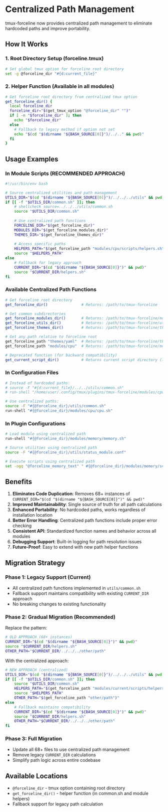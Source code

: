 # Centralized Path Management

tmux-forceline now provides centralized path management to eliminate hardcoded paths and improve portability.

## How It Works

### 1. Root Directory Setup (forceline.tmux)
```bash
# Set global tmux option for forceline root directory
set -g @forceline_dir "#{d:current_file}"
```

### 2. Helper Function (Available in all modules)
```bash
# Get forceline root directory from centralized tmux option
get_forceline_dir() {
  local forceline_dir
  forceline_dir="$(get_tmux_option "@forceline_dir" "")"
  if [ -n "$forceline_dir" ]; then
    echo "$forceline_dir"
  else
    # Fallback to legacy method if option not set
    echo "$(cd "$(dirname "${BASH_SOURCE[0]}")/../.." && pwd)"
  fi
}
```

## Usage Examples

### In Module Scripts (RECOMMENDED APPROACH)
```bash
#!/usr/bin/env bash

# Source centralized utilities and path management
UTILS_DIR="$(cd "$(dirname "${BASH_SOURCE[0]}")/../../../utils" && pwd)"
if [[ -f "$UTILS_DIR/common.sh" ]]; then
    # shellcheck source=../../../utils/common.sh
    source "$UTILS_DIR/common.sh"
    
    # Use centralized path functions
    FORCELINE_DIR="$(get_forceline_dir)"
    MODULES_DIR="$(get_forceline_modules_dir)"
    THEMES_DIR="$(get_forceline_themes_dir)"
    
    # Access specific paths
    HELPERS_PATH="$(get_forceline_path "modules/cpu/scripts/helpers.sh")"
    source "$HELPERS_PATH"
else
    # Fallback for legacy approach
    CURRENT_DIR="$(cd "$(dirname "${BASH_SOURCE[0]}")" && pwd)"
    source "$CURRENT_DIR/helpers.sh"
fi
```

### Available Centralized Path Functions
```bash
# Get forceline root directory
get_forceline_dir()               # Returns: /path/to/tmux-forceline

# Get common subdirectories  
get_forceline_modules_dir()       # Returns: /path/to/tmux-forceline/modules
get_forceline_utils_dir()         # Returns: /path/to/tmux-forceline/utils
get_forceline_themes_dir()        # Returns: /path/to/tmux-forceline/themes

# Get any path relative to forceline root
get_forceline_path "themes/yaml"  # Returns: /path/to/tmux-forceline/themes/yaml
get_forceline_path "modules/cpu"  # Returns: /path/to/tmux-forceline/modules/cpu

# Deprecated function (for backward compatibility)
get_current_script_dir()          # Returns current script directory (legacy)
```

### In Configuration Files
```bash
# Instead of hardcoded paths:
# source -F "#{d:current_file}/../../utils/common.sh"
# run-shell "/home/user/.config/tmux/plugins/tmux-forceline/modules/cpu/cpu.sh"

# Use centralized paths:
source -F "#{@forceline_dir}/utils/common.sh"
run-shell "#{@forceline_dir}/modules/cpu/cpu.sh"
```

### In Plugin Configurations
```bash
# Load module using centralized path
run-shell "#{@forceline_dir}/modules/memory/memory.sh"

# Source utilities using centralized path
source -F "#{@forceline_dir}/utils/status_module.conf"

# Execute scripts using centralized path
set -ogq "@forceline_memory_text" " #{@forceline_dir}/modules/memory/scripts/memory_percentage.sh"
```

## Benefits

1. **Eliminates Code Duplication**: Removes 68+ instances of `CURRENT_DIR="$(cd "$(dirname "${BASH_SOURCE[0]}")" && pwd)"`
2. **Improved Maintainability**: Single source of truth for all path calculations
3. **Enhanced Portability**: No hardcoded paths, works regardless of installation location
4. **Better Error Handling**: Centralized path functions include proper error checking
5. **Consistent API**: Standardized function names and behavior across all modules
6. **Debugging Support**: Built-in logging for path resolution issues
7. **Future-Proof**: Easy to extend with new path helper functions

## Migration Strategy

### Phase 1: Legacy Support (Current)
- All centralized path functions implemented in `utils/common.sh`
- Fallback support maintains compatibility with existing `CURRENT_DIR` approach
- No breaking changes to existing functionality

### Phase 2: Gradual Migration (Recommended)
Replace the pattern:
```bash
# OLD APPROACH (68+ instances)
CURRENT_DIR="$(cd "$(dirname "${BASH_SOURCE[0]}")" && pwd)"
source "$CURRENT_DIR/helpers.sh"
OTHER_PATH="$CURRENT_DIR/../../../other/path"
```

With the centralized approach:
```bash
# NEW APPROACH (centralized)
UTILS_DIR="$(cd "$(dirname "${BASH_SOURCE[0]}")/../../../utils" && pwd)"
if [[ -f "$UTILS_DIR/common.sh" ]]; then
    source "$UTILS_DIR/common.sh"
    HELPERS_PATH="$(get_forceline_path "modules/current/scripts/helpers.sh")"
    source "$HELPERS_PATH"
    OTHER_PATH="$(get_forceline_path "other/path")"
else
    # Fallback maintains compatibility
    CURRENT_DIR="$(cd "$(dirname "${BASH_SOURCE[0]}")" && pwd)"
    source "$CURRENT_DIR/helpers.sh"
    OTHER_PATH="$CURRENT_DIR/../../../other/path"
fi
```

### Phase 3: Full Migration
- Update all 68+ files to use centralized path management
- Remove legacy `CURRENT_DIR` calculations
- Simplify path logic across entire codebase

## Available Locations

- `@forceline_dir` - tmux option containing root directory
- `get_forceline_dir()` - helper function (in common.sh and module helpers)
- Fallback support for legacy path calculation